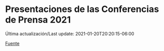 # Presentaciones de las Conferencias de Prensa 2021

Última actualización/Last update: 2021-01-20T20:20:15-06:00

 [Fuente](https://www.gob.mx/salud/documentos/presentaciones-de-las-conferencias-de-prensa-2021)
